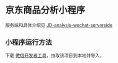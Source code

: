 # 京东商品分析小程序

服务端和具体介绍见 [JD-analysis-wechat-serverside](https://github.com/scullincw/JD-analysis-wechat-serverside)

## 小程序运行方法

下载 [微信开发者工具](https://developers.weixin.qq.com/miniprogram/dev/devtools/download.html)，拉取该项目到本地并导入。
